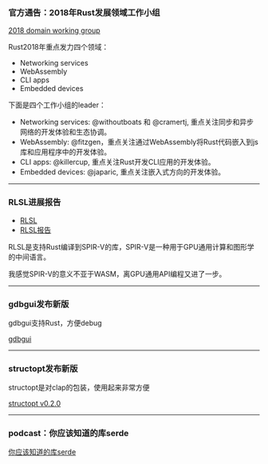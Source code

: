 ### 官方通告：2018年Rust发展领域工作小组


[2018 domain working group](https://internals.rust-lang.org/t/announcing-the-2018-domain-working-groups/6737)

Rust2018年重点发力四个领域：

- Networking services
- WebAssembly
- CLI apps
- Embedded devices

下面是四个工作小组的leader：

- Networking services: @withoutboats 和 @cramertj, 重点关注同步和异步网络的开发体验和生态协调。
- WebAssembly: @fitzgen，重点关注通过WebAssembly将Rust代码嵌入到js库和应用程序中的开发体验。
- CLI apps: @killercup, 重点关注Rust开发CLI应用的开发体验。
- Embedded devices: @japaric, 重点关注嵌入式方向的开发体验。

---

### RLSL进展报告

- [RLSL](https://github.com/MaikKlein/rlsl)
- [RLSL报告](https://maikklein.github.io/rlsl-progress-report/)

RLSL是支持Rust编译到SPIR-V的库，SPIR-V是一种用于GPU通用计算和图形学的中间语言。

我感觉SPIR-V的意义不亚于WASM，离GPU通用API编程又进了一步。

---


### gdbgui发布新版

gdbgui支持Rust，方便debug

[gdbgui](https://gdbgui.com/)

---


### structopt发布新版

structopt是对clap的包装，使用起来非常方便

[structopt v0.2.0](https://users.rust-lang.org/t/structopt-v0-2-0-is-out/15561)

---

### podcast：你应该知道的库serde

[你应该知道的库serde](http://www.newrustacean.com/show_notes/cysk/serde/)

